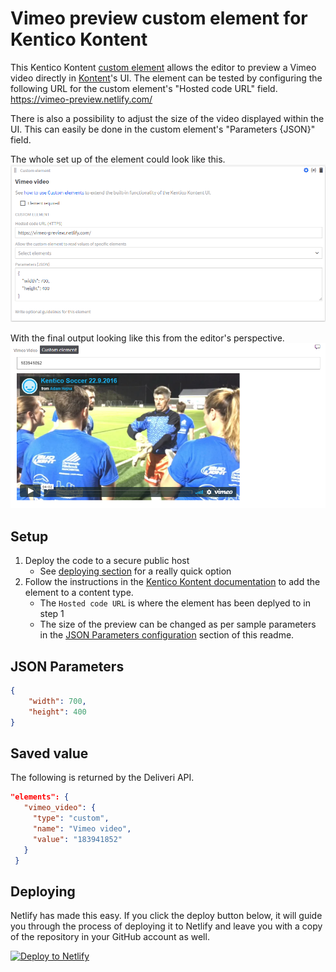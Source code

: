 # Vimeo preview custom element for Kentico Kontent

This Kentico Kontent <a href="https://docs.kontent.ai/tutorials/develop-apps/integrate/integrating-your-own-content-editing-features">custom element</a> allows the editor to preview a Vimeo video directly in <a href="https://kontent.ai/">Kontent</a>'s UI. 
The element can be tested by configuring the following URL for the custom element's "Hosted code URL" field.
https://vimeo-preview.netlify.com/

There is also a possibility to adjust the size of the video displayed within the UI.
This can easily be done in the custom element's "Parameters {JSON}" field.

The whole set up of the element could look like this. <br/>
![setup screenshot](custom-element-setup.png)

With the final output looking like this from the editor's perspective. <br/>
![Vimeo preview](vimeo-preview.png)

## Setup

1. Deploy the code to a secure public host
    * See [deploying section](#Deploying) for a really quick option
2. Follow the instructions in the [Kentico Kontent documentation](https://docs.kontent.ai/tutorials/develop-apps/integrate/integrating-your-own-content-editing-features#a-3--displaying-a-custom-element-in-kentico-kontent) to add the element to a content type.
    * The `Hosted code URL` is where the element has been deplyed to in step 1
    * The size of the preview can be changed as per sample parameters in the [JSON Parameters configuration](#json-parameters) section of this readme.

## JSON Parameters

```Json
{
    "width": 700,
    "height": 400
}
```

## Saved value

The following is returned by the Deliveri API. 
```Json
"elements": {
   "vimeo_video": {
     "type": "custom",
     "name": "Vimeo video",
     "value": "183941852"
   }
 }
```

## Deploying

Netlify has made this easy. If you click the deploy button below, it will guide you through the process of deploying it to Netlify and leave you with a copy of the repository in your GitHub account as well.

[![Deploy to Netlify](https://www.netlify.com/img/deploy/button.svg)](https://app.netlify.com/start/deploy?repository=https://github.com/matus666/kontent-custom-element-vimeo-preview)
